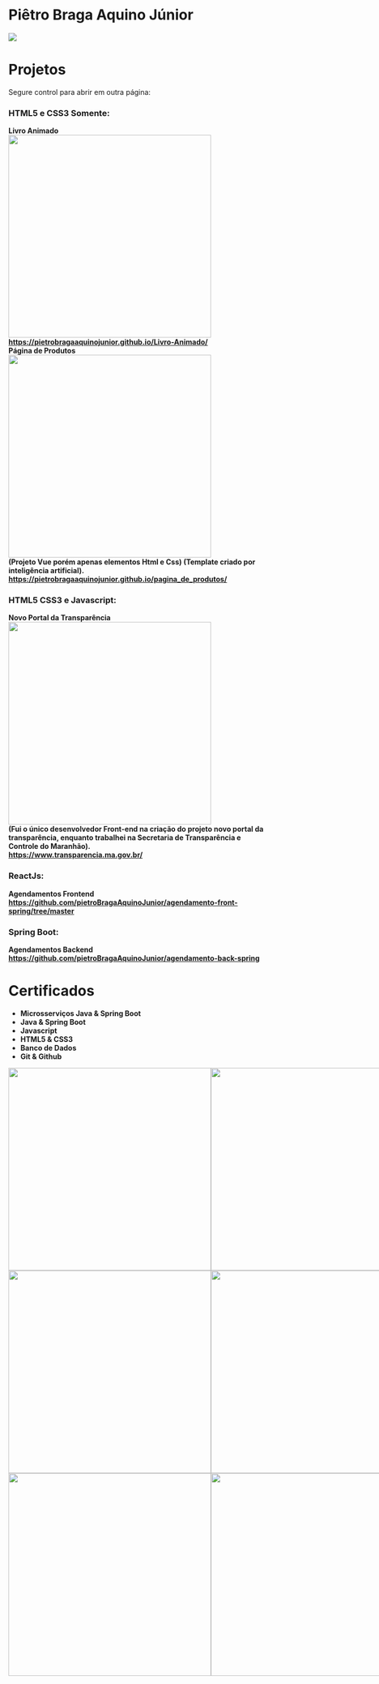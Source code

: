 # Piêtro Braga Aquino Júnior

<img src="https://github.com/pietroBragaAquinoJunior/pietroBragaAquinoJunior/assets/85259321/e949d8ec-1f3d-45c9-bde7-935730fc96a5" />

# Projetos

Segure control para abrir em outra página:

### HTML5 e CSS3 Somente:
<b>Livro Animado<b/> <br/>
<img src="https://user-images.githubusercontent.com/85259321/179426152-5e6ed30d-fd59-4f0b-bade-c8920ce52901.gif" style='width:400px' /> <br/>
<a target="_blank" href="https://pietrobragaaquinojunior.github.io/Livro-Animado/">https://pietrobragaaquinojunior.github.io/Livro-Animado/</a> <br/>
<b>Página de Produtos<b/> <br/>
<img src="https://github.com/pietroBragaAquinoJunior/pietroBragaAquinoJunior/assets/85259321/efdf1241-8ce6-449f-8782-21f3291aeea6" style='width:400px' /> <br/>
(Projeto Vue porém apenas elementos Html e Css) (Template criado por inteligência artificial). <br/>
<a target="_blank" href="https://pietrobragaaquinojunior.github.io/pagina_de_produtos/">https://pietrobragaaquinojunior.github.io/pagina_de_produtos/</a> <br/>

### HTML5 CSS3 e Javascript:
<b>Novo Portal da Transparência<b/> <br/>
<img src="https://github.com/pietroBragaAquinoJunior/pietroBragaAquinoJunior/assets/85259321/85f4fd6a-a3de-4dbf-91a6-5d7332992a65" style='width:400px' /> <br/>
(Fui o único desenvolvedor Front-end na criação do projeto novo portal da transparência, enquanto trabalhei na Secretaria de Transparência e Controle do Maranhão). <br/>
<a target="_blank" href="https://www.transparencia.ma.gov.br/">https://www.transparencia.ma.gov.br/</a> <br/>

### ReactJs:
Agendamentos Frontend <br/>
<a target="_blank" href="https://github.com/pietroBragaAquinoJunior/agendamento-front-spring/tree/master">https://github.com/pietroBragaAquinoJunior/agendamento-front-spring/tree/master</a> <br/>

### Spring Boot:
Agendamentos Backend <br/>
<a target="_blank" href="https://github.com/pietroBragaAquinoJunior/agendamento-back-spring">https://github.com/pietroBragaAquinoJunior/agendamento-back-spring</a> <br/>
  
# Certificados

- Microsserviços Java & Spring Boot 
- Java & Spring Boot
- Javascript
- HTML5 & CSS3
- Banco de Dados
- Git & Github
  
<div style="display:flex; ">
  <img src="https://github.com/pietroBragaAquinoJunior/pietroBragaAquinoJunior/assets/85259321/0f26335f-74c4-4f32-8d50-a48a0d613a3a" width="400" />
  <img src="https://github.com/pietroBragaAquinoJunior/pietroBragaAquinoJunior/assets/85259321/10064570-9b7f-4db9-8647-2b61dded8695" width="400" />
</div>

<div style="display:flex; ">
<img src="https://github.com/pietroBragaAquinoJunior/pietroBragaAquinoJunior/assets/85259321/08d7b414-cd71-474b-a48f-b503347ad464" width="400" />
<img src="https://github.com/pietroBragaAquinoJunior/pietroBragaAquinoJunior/assets/85259321/12b3f9cd-b5a4-4e14-8f0e-42dbc7500b2d" width="400" />
</div>

<div style="display:flex;">
<img src="https://github.com/pietroBragaAquinoJunior/pietroBragaAquinoJunior/assets/85259321/9281eff7-a4a3-49fe-95ae-c80bbcc7bc02" width="400" />
<img src="https://github.com/pietroBragaAquinoJunior/pietroBragaAquinoJunior/assets/85259321/96fc7ae0-4516-4cc2-b20b-4d3d991903d2" width="400" />
</div>
